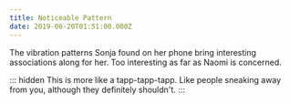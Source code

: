 ```yaml
---
title: Noticeable Pattern
date: 2019-06-20T01:51:00.000Z
---
```


The vibration patterns Sonja found on her phone bring interesting associations along for her. Too interesting as far as Naomi is concerned.

::: hidden
This is more like a tapp-tapp-tapp. Like people sneaking away from you, although they definitely shouldn't.
:::
